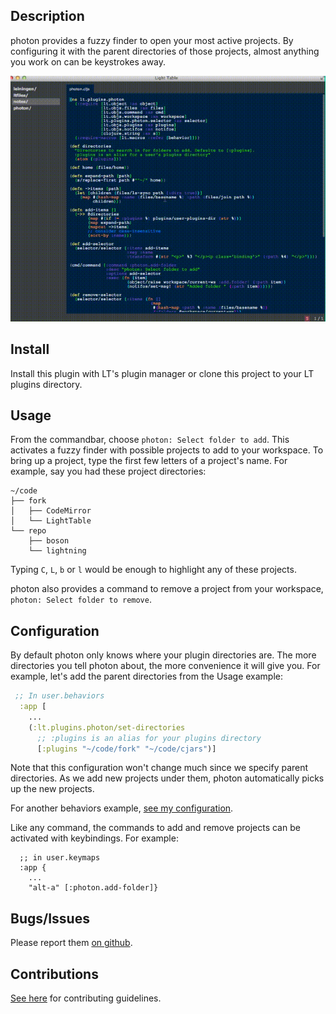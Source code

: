 ## Description

photon provides a fuzzy finder to open your most active projects. By configuring
it with the parent directories of those projects, almost anything you work on
can be keystrokes away.

![Usage Example](example.gif)

## Install

Install this plugin with LT's plugin manager or clone this project to your LT
plugins directory.

## Usage

From the commandbar, choose `photon: Select folder to add`. This activates a
fuzzy finder with possible projects to add to your workspace. To bring up a
project, type the first few letters of a project's name. For example, say you
had these project directories:

```
~/code
├── fork
│   ├── CodeMirror
│   └── LightTable
└── repo
    ├── boson
    └── lightning
```

Typing `C`, `L`, `b` or `l` would be enough to highlight any of these projects.

photon also provides a command to remove a project from your workspace, `photon:
Select folder to remove`.


## Configuration

By default photon only knows where your plugin directories are. The more
directories you tell photon about, the more convenience it will give you. For
example, let's add the parent directories from the Usage example:

```clj
 ;; In user.behaviors
  :app [
    ...
    (:lt.plugins.photon/set-directories
      ;; :plugins is an alias for your plugins directory
      [:plugins "~/code/fork" "~/code/cjars")]
```

Note that this configuration won't change much since we specify parent directories.
As we add new projects under them, photon automatically picks up the new projects.

For another behaviors example, [see my configuration](https://github.com/cldwalker/ltfiles/blob/6390d95ebe71e11c6bc5eb86ac3d01a36b2b34c8/settings/user.behaviors#L93-L95).

Like any command, the commands to add and remove projects can be activated with
keybindings. For example:

```
  ;; in user.keymaps
  :app {
    ...
    "alt-a" [:photon.add-folder]}
```

## Bugs/Issues

Please report them [on github](http://github.com/cldwalker/photon/issues).

## Contributions

[See here](http://tagaholic.me/contributing.html) for contributing guidelines.
